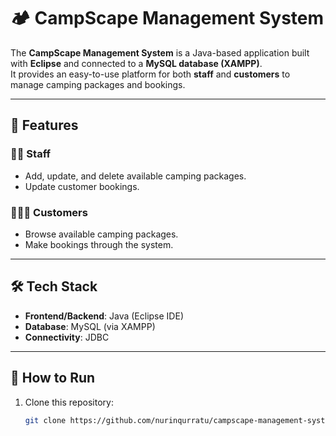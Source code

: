 # 🏕️ CampScape Management System  

The **CampScape Management System** is a Java-based application built with **Eclipse** and connected to a **MySQL database (XAMPP)**.  
It provides an easy-to-use platform for both **staff** and **customers** to manage camping packages and bookings.  

---

## 🎯 Features  

### 👩‍💼 Staff  
- Add, update, and delete available camping packages.
- Update customer bookings.  

### 🧑‍🤝‍🧑 Customers  
- Browse available camping packages.  
- Make bookings through the system.  

---

## 🛠️ Tech Stack  
- **Frontend/Backend**: Java (Eclipse IDE)  
- **Database**: MySQL (via XAMPP)  
- **Connectivity**: JDBC  

---

## 🚀 How to Run  
1. Clone this repository:  
   ```bash
   git clone https://github.com/nurinqurratu/campscape-management-system.git
